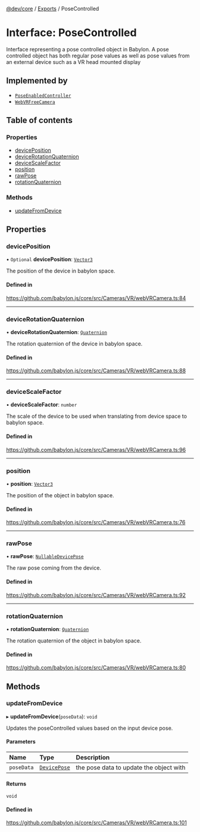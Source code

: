 [@dev/core](../README.md) / [Exports](../modules.md) / PoseControlled

# Interface: PoseControlled

Interface representing a pose controlled object in Babylon.
A pose controlled object has both regular pose values as well as pose values
from an external device such as a VR head mounted display

## Implemented by

- [`PoseEnabledController`](../classes/PoseEnabledController.md)
- [`WebVRFreeCamera`](../classes/WebVRFreeCamera.md)

## Table of contents

### Properties

- [devicePosition](PoseControlled.md#deviceposition)
- [deviceRotationQuaternion](PoseControlled.md#devicerotationquaternion)
- [deviceScaleFactor](PoseControlled.md#devicescalefactor)
- [position](PoseControlled.md#position)
- [rawPose](PoseControlled.md#rawpose)
- [rotationQuaternion](PoseControlled.md#rotationquaternion)

### Methods

- [updateFromDevice](PoseControlled.md#updatefromdevice)

## Properties

### devicePosition

• `Optional` **devicePosition**: [`Vector3`](../classes/Vector3.md)

The position of the device in babylon space.

#### Defined in

https://github.com/babylon.js/core/src/Cameras/VR/webVRCamera.ts:84

___

### deviceRotationQuaternion

• **deviceRotationQuaternion**: [`Quaternion`](../classes/Quaternion.md)

The rotation quaternion of the device in babylon space.

#### Defined in

https://github.com/babylon.js/core/src/Cameras/VR/webVRCamera.ts:88

___

### deviceScaleFactor

• **deviceScaleFactor**: `number`

The scale of the device to be used when translating from device space to babylon space.

#### Defined in

https://github.com/babylon.js/core/src/Cameras/VR/webVRCamera.ts:96

___

### position

• **position**: [`Vector3`](../classes/Vector3.md)

The position of the object in babylon space.

#### Defined in

https://github.com/babylon.js/core/src/Cameras/VR/webVRCamera.ts:76

___

### rawPose

• **rawPose**: [`Nullable`](../modules.md#nullable)[`DevicePose`](DevicePose.md)

The raw pose coming from the device.

#### Defined in

https://github.com/babylon.js/core/src/Cameras/VR/webVRCamera.ts:92

___

### rotationQuaternion

• **rotationQuaternion**: [`Quaternion`](../classes/Quaternion.md)

The rotation quaternion of the object in babylon space.

#### Defined in

https://github.com/babylon.js/core/src/Cameras/VR/webVRCamera.ts:80

## Methods

### updateFromDevice

▸ **updateFromDevice**(`poseData`): `void`

Updates the poseControlled values based on the input device pose.

#### Parameters

| Name | Type | Description |
| :------ | :------ | :------ |
| `poseData` | [`DevicePose`](DevicePose.md) | the pose data to update the object with |

#### Returns

`void`

#### Defined in

https://github.com/babylon.js/core/src/Cameras/VR/webVRCamera.ts:101
